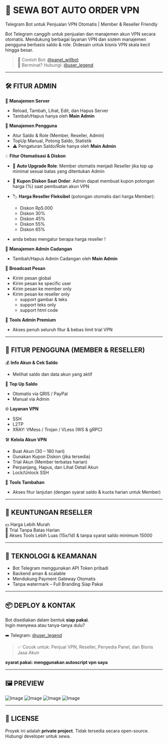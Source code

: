 # 🤖 SEWA BOT AUTO ORDER VPN  
Telegram Bot untuk Penjualan VPN Otomatis | Member & Reseller Friendly

Bot Telegram canggih untuk penjualan dan manajemen akun VPN secara otomatis. Mendukung berbagai layanan VPN dan sistem manajemen pengguna berbasis saldo & role. Didesain untuk bisnis VPN skala kecil hingga besar.

> 🚀 Contoh Bot: [@panel_willbot](https://t.me/panel_willbot)  
> 📩 Berminat? Hubungi: [@user_legend](https://t.me/user_legend)

---

## 🛠 FITUR ADMIN

🔧 **Manajemen Server**  
- Reload, Tambah, Lihat, Edit, dan Hapus Server  
- Tambah/Hapus hanya oleh **Main Admin**

👤 **Manajemen Pengguna**  
- Atur Saldo & Role (Member, Reseller, Admin)  
- TopUp Manual, Potong Saldo, Statistik  
- ⚠️ Pengaturan Saldo/Role hanya oleh **Main Admin**

💡 **Fitur Otomatisasi & Diskon**  
- 🔁 **Auto Upgrade Role**: Member otomatis menjadi Reseller jika top up minimal sesuai batas yang ditentukan Admin  
- 🧾 **Kupon Diskon Saat Order**: Admin dapat membuat kupon potongan harga (%) saat pembuatan akun VPN  
- 🏷️ **Harga Reseller Fleksibel** (potongan otomatis dari harga Member):
  - Diskon Rp5.000  
  - Diskon 30%  
  - Diskon 45%  
  - Diskon 55%  
  - Diskon 65%
 
- anda bebas mengatur berapa harga reseller !

👥 **Manajemen Admin Cadangan**  
- Tambah/Hapus Admin Cadangan oleh **Main Admin**

📢 **Broadcast Pesan**  
- Kirim pesan global
- Kirim pesan ke specific user
- Kirim pesan ke member only
- Kirim pesan ke reseller only
  + support gambar & teks
  + support teks only
  + support html code

🧰 **Tools Admin Premium**  
- Akses penuh seluruh fitur & bebas limit trial VPN

---

## 👥 FITUR PENGGUNA (MEMBER & RESELLER)

💰 **Info Akun & Cek Saldo**  
- Melihat saldo dan data akun yang aktif

💸 **Top Up Saldo**  
- Otomatis via QRIS / PayPal  
- Manual via Admin

🌐 **Layanan VPN**  
- SSH  
- L2TP  
- XRAY: VMess / Trojan / VLess (WS & gRPC)

🛠 **Kelola Akun VPN**  
- Buat Akun (30 – 180 hari)  
- Gunakan Kupon Diskon (jika tersedia)  
- Trial Akun (Member terbatas harian)  
- Perpanjang, Hapus, dan Lihat Detail Akun  
- Lock/Unlock SSH

🔧 **Tools Tambahan**  
- Akses fitur lanjutan (dengan syarat saldo & kuota harian untuk Member)

---

## 🌟 KEUNTUNGAN RESELLER

💵 Harga Lebih Murah  
🎁 Trial Tanpa Batas Harian  
🧰 Akses Tools Lebih Luas (15x/1d) & tanpa syarat saldo minimum 15000

---

## 🔐 TEKNOLOGI & KEAMANAN

- Bot Telegram menggunakan API Token pribadi  
- Backend aman & scalable  
- Mendukung Payment Gateway Otomatis  
- Tanpa watermark – Full Branding Siap Pakai

---

## 📦 DEPLOY & KONTAK

Bot disediakan dalam bentuk **siap pakai**.  
Ingin menyewa atau tanya-tanya dulu?

➡️ Telegram: [@user_legend](https://t.me/user_legend)

> ✅ Cocok untuk: Penjual VPN, Reseller, Penyedia Panel, dan Bisnis Jasa Akun

**syarat pakai: menggunakan autoscript vpn saya**

---

## 🖼️ PREVIEW

![Image](https://github.com/user-attachments/assets/054b2ed0-e90f-4812-bd0f-6c2f5a58e653)
![Image](https://github.com/user-attachments/assets/ca8efe57-b15d-45fa-ad3d-260a41be7197)
![Image](https://github.com/user-attachments/assets/2d3add79-42b3-4793-820f-29dc256725ac)
![Image](https://github.com/user-attachments/assets/84359004-4943-458c-9fff-13e7824a0dd7)

---

## 📝 LICENSE

Proyek ini adalah **private project**. Tidak tersedia secara open-source.  
Hubungi developer untuk sewa.
